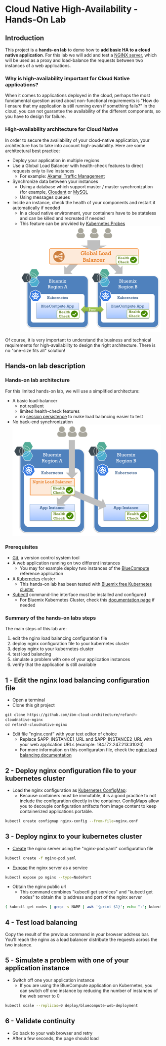 # Cloud Native High-Availability - Hands-On Lab

## Introduction

This project is a **hands-on lab** to demo how to **add basic HA to a cloud native application**.
For this lab we will add and test a [NGINX server](https://nginx.org), which will be used as a proxy and load-balance the requests between two instances of a web applications.

### Why is high-availability important for Cloud Native applications?
When it comes to applications deployed in the cloud, perhaps the most fundamental question asked about non-functional requirements is "How do I ensure that my application is still running even if something fails?"
In the cloud, you can not guarantee the availability of the different components, so you have to design for failure.

### High-availability architecture for Cloud Native
In order to secure the availability of your cloud-native application, your architecture has to take into account high-availability. Here are some architectural best practice:
* Deploy your application in multiple regions
* Use a Global Load Balancer with health-check features to direct requests only to live instances
  * For example: [Akamai Traffic Management](https://www.akamai.com/us/en/products/web-performance/global-traffic-management.jsp)
* Synchronize data between your instances
  * Using a database which support master / master synchronization (for example, [Cloudant](https://cloudant.com/) or [MySQL](https://www.digitalocean.com/community/tutorials/how-to-set-up-mysql-master-master-replication)
  * Using messages queues
* Inside an instance, check the health of your components and restart it automatically if needed
  * In a cloud native environment, your containers have to be stateless and can be killed and recreated if needed 
  * This feature can be provided by [Kubernetes Probes](https://kubernetes.io/docs/tasks/configure-pod-container/configure-liveness-readiness-probes/)
![Graph](images/ha-glb.png)

Of course, it is very important to understand the business and technical requirements for high-availability to design the right architecture. There is no "one-size fits all" solution!

## Hands-on lab description

### Hands-on lab architecture
For this limited hands-on lab, we will use a simplified architecture:
* A basic load-balancer
  * not resilient
  * limited health-check features
  * no [session persistence](http://nginx.org/en/docs/http/load_balancing.html#nginx_load_balancing_with_ip_hash) to make load balancing easier to test 
* No back-end synchronization
![Graph](images/ha-nginx.png)

### Prerequisites
* [Git](https://git-scm.com/book/en/v2/Getting-Started-Installing-Git), a version control system tool
* A web application running on two different instances
  * You may for example deploy two instances of the [BlueCompute](https://github.com/ibm-cloud-architecture/refarch-cloudnative-kubernetes) reference application
* A [Kubernetes](https://kubernetes.io/) cluster
  * This hands-on lab has been tested with [Bluemix free Kubernetes cluster](https://console.bluemix.net/containers-kubernetes/launch)
* [Kubectl](https://kubernetes.io/docs/tasks/tools/install-kubectl/) command-line interface must be installed and configured
  * For Bluemix Kubernetes Cluster, check this [documentation page](https://console.bluemix.net/docs/containers/cs_cli_install.html) if needed

### Summary of the hands-on labs steps
The main steps of this lab are:
1. edit the nginx load balancing configuration file
2. deploy nginx configuration file to your kubernetes cluster
3. deploy nginx to your kubernetes cluster
4. test load balancing
5. simulate a problem with one of your application instances
6. verify that the application is still available

## 1 - Edit the nginx load balancing configuration file
* Open a terminal
* Clone this git project

```
git clone https://github.com/ibm-cloud-architecture/refarch-cloudnative-nginx
cd refarch-cloudnative-nginx
```

* Edit file "nginx.conf" with your text editor of choice
  * Replace $APP_INSTANCE1_URL and $APP_INSTANCE2_URL with your web application URLs (example: 184.172.247.213:31020)
  * For more information on this configuraton file, check the [nginx load balancing documentation](http://nginx.org/en/docs/http/load_balancing.html)
  
## 2 - Deploy nginx configuration file to your kubernetes cluster
* Load the nginx configuration as [Kubernetes ConfigMap](https://kubernetes.io/docs/tasks/configure-pod-container/configmap/):
  * Because containers must be immutable, it is a good practice to not include the configuration directly in the container. ConfigMaps allow you to decouple configuration artifacts from image content to keep containerized applications portable.

```bash
kubectl create configmap nginx-config --from-file=nginx.conf
```

## 3 - Deploy nginx to your kubernetes cluster

* [Create](https://kubernetes.io/docs/user-guide/kubectl/v1.5/#create) the nginx server using the "nginx-pod.yaml" configuration file
```bash
kubectl create -f nginx-pod.yaml
```

* [Expose](https://kubernetes.io/docs/user-guide/kubectl/v1.5/#expose) the nginx server as a service
```bash
kubectl expose po nginx --type=NodePort
```

* Obtain the nginx public url
  * This command combines "kubectl get services" and "kubectl get nodes" to obtain the ip address and port of the nginx server
```bash
( kubectl get nodes | grep -v NAME | awk '{print $1}'; echo ":"; kubectl get services | grep nginx | sed 's/.*:\([0-9][0-9]*\)\/.*/\1/g') | sed -e ':a' -e 'N' -e '$!ba' -e 's/\n//g'
```

## 4 - Test load balancing
Copy the result of the previous command in your browser address bar.
You'll reach the nginx as a load balancer distribute the requests across the two instance.

## 5 - Simulate a problem with one of your application instance
* Switch off one your application instance
  * If you are using the BlueCompute application on Kubernetes, you can switch off one instance by reducing the number of instances of the web server to 0
  
```bash
kubectl scale --replicas=0 deploy/bluecompute-web-deployment
```

## 6 - Validate continuity
* Go back to your web browser and retry 
* After a few seconds, the page should load  
